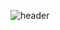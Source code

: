![header](https://capsule-render.vercel.app/api?type=waving&color=gradient#1&height=400&section=header&text=HyundongSung&animation=fadeIn&20render&fontSize=70)
